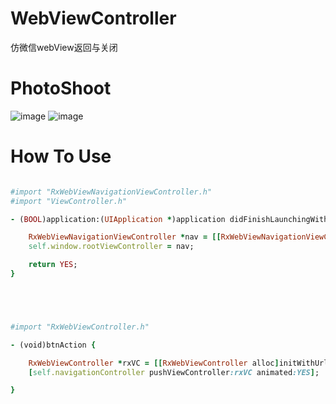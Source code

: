 # WebViewController
仿微信webView返回与关闭



# PhotoShoot
![image](https://github.com/Zws-China/WebViewController/blob/master/WebView%E8%BF%94%E5%9B%9E%E4%B8%8A%E4%B8%80%E9%A1%B5/WebView%E8%BF%94%E5%9B%9E%E4%B8%8A%E4%B8%80%E9%A1%B5/Simulator%20Screen%20Shot%202016%E5%B9%B410%E6%9C%8811%E6%97%A5%20%E4%B8%8B%E5%8D%885.51.09.png)
![image](https://github.com/Zws-China/WebViewController/blob/master/WebView%E8%BF%94%E5%9B%9E%E4%B8%8A%E4%B8%80%E9%A1%B5/WebView%E8%BF%94%E5%9B%9E%E4%B8%8A%E4%B8%80%E9%A1%B5/Simulator%20Screen%20Shot%202016%E5%B9%B410%E6%9C%8811%E6%97%A5%20%E4%B8%8B%E5%8D%885.50.57.png)


# How To Use

```ruby

#import "RxWebViewNavigationViewController.h"
#import "ViewController.h"

- (BOOL)application:(UIApplication *)application didFinishLaunchingWithOptions:(NSDictionary *)launchOptions {

    RxWebViewNavigationViewController *nav = [[RxWebViewNavigationViewController alloc]initWithRootViewController:[[ViewController alloc]init]];
    self.window.rootViewController = nav;

    return YES;
}





#import "RxWebViewController.h"

- (void)btnAction {

    RxWebViewController *rxVC = [[RxWebViewController alloc]initWithUrl:[NSURL URLWithString:@"https://www.baidu.com/"]];
    [self.navigationController pushViewController:rxVC animated:YES];

}


```
